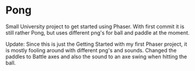 # Pong

Small University project to get started using Phaser.
With first commit it is still rather Pong, but uses different png's for ball and paddle at the moment.


Update:
Since this is just the Getting Started with my first Phaser project, it is mostly fooling around with different png's and sounds.
Changed the paddles to Battle axes and also the sound to an axe swing when hitting the ball.
